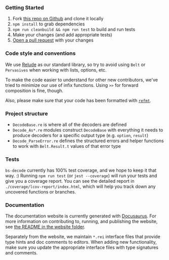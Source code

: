 ### Getting Started

1. Fork [this repo on Github](https://github.com/mlms13/bs-decode) and clone it locally
2. `npm install` to grab dependencies
3. `npm run cleanbuild && npm run test` to build and run tests
4. Make your changes (and add appropriate tests)
5. [Open a pull request](https://help.github.com/en/articles/about-pull-requests) with your changes

### Code style and conventions

We use [Relude](https://github.com/reazen/relude/) as our standard library, so try to avoid using `Belt` or `Pervasives` when working with lists, options, etc.

To make the code easier to understand for other new contributors, we've tried to minimize our use of infix functions. Using `>>` for forward composition is fine, though.

Also, please make sure that your code has been formatted with [`refmt`](https://reasonml.github.io/docs/en/editor-plugins).

### Project structure

- `DecodeBase.re` is where all of the decoders are defined
- `Decode_As*.re` modules construct `DecodeBase` with everything it needs to produce decoders for a specific output type (e.g. `option`, `result`)
- `Decode_ParseError.re` defines the structured errors and helper functions to work with `Belt.Result.t` values of that error type

### Tests

`bs-decode` currently has 100% test coverage, and we hope to keep it that way. :) Running `npm run test` (or `jest --coverage`) will run your tests and give you a coverage report. You can see the detailed report in `./coverage/lcov-report/index.html`, which will help you track down any uncovered functions or branches.

### Documentation

The documentation website is currently generated with [Docusaurus](https://docusaurus.io/). For more information on contributing to, running, and publishing the website, see [the README in the website folder](https://github.com/mlms13/bs-decode/blob/master/website/README.md).

Separately from the website, we maintain `*.rei` interface files that provide type hints and doc comments to editors. When adding new functionality, make sure you update the appropriate interface files with type signatures and comments.
